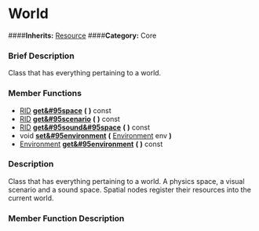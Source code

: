 #  World  
####**Inherits:** [Resource](class_resource)
####**Category:** Core

###  Brief Description  
Class that has everything pertaining to a world.

###  Member Functions 
  * [RID](class_rid)  **[get&#95space](#get_space)**  **(** **)** const
  * [RID](class_rid)  **[get&#95scenario](#get_scenario)**  **(** **)** const
  * [RID](class_rid)  **[get&#95sound&#95space](#get_sound_space)**  **(** **)** const
  * void  **[set&#95environment](#set_environment)**  **(** [Environment](class_environment) env  **)**
  * [Environment](class_environment)  **[get&#95environment](#get_environment)**  **(** **)** const

###  Description  
Class that has everything pertaining to a world. A physics space, a visual scenario and a sound space. Spatial nodes register their resources into the current world.

###  Member Function Description  
